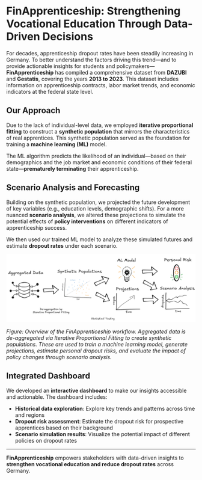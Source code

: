 # **FinApprenticeship: Strengthening Vocational Education Through Data-Driven Decisions**

For decades, apprenticeship dropout rates have been steadily increasing in Germany. To better understand the factors driving this trend—and to provide actionable insights for students and policymakers—**FinApprenticeship** has compiled a comprehensive dataset from **DAZUBI** and **Gestatis**, covering the years **2013 to 2023**. This dataset includes information on apprenticeship contracts, labor market trends, and economic indicators at the federal state level.

## **Our Approach**

Due to the lack of individual-level data, we employed **iterative proportional fitting** to construct a **synthetic population** that mirrors the characteristics of real apprentices. This synthetic population served as the foundation for training a **machine learning (ML)** model.

The ML algorithm predicts the likelihood of an individual—based on their demographics and the job market and economic conditions of their federal state—**prematurely terminating** their apprenticeship.

## **Scenario Analysis and Forecasting**

Building on the synthetic population, we projected the future development of key variables (e.g., education levels, demographic shifts). For a more nuanced **scenario analysis**, we altered these projections to simulate the potential effects of **policy interventions** on different indicators of apprenticeship success.

We then used our trained ML model to analyze these simulated futures and estimate **dropout rates** under each scenario.

![FinApprenticeship Workflow](images/workflow.png)

*Figure: Overview of the FinApprenticeship workflow. Aggregated data is de-aggregated via Iterative Proportional Fitting to create synthetic populations. These are used to train a machine learning model, generate projections, estimate personal dropout risks, and evaluate the impact of policy changes through scenario analysis.*


## **Integrated Dashboard**

We developed an **interactive dashboard** to make our insights accessible and actionable. The dashboard includes:

- **Historical data exploration**: Explore key trends and patterns across time and regions  
- **Dropout risk assessment**: Estimate the dropout risk for prospective apprentices based on their background  
- **Scenario simulation results**: Visualize the potential impact of different policies on dropout rates

---

**FinApprenticeship** empowers stakeholders with data-driven insights to **strengthen vocational education and reduce dropout rates** across Germany.